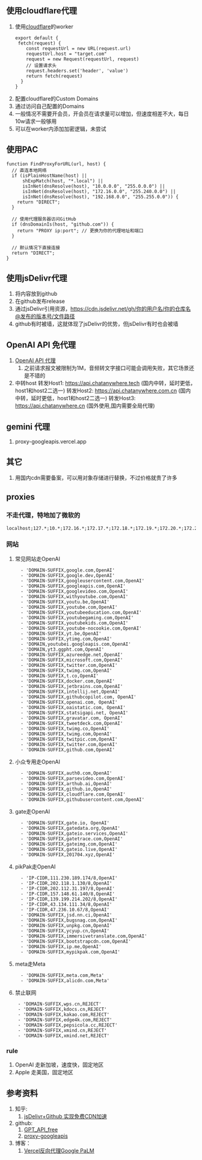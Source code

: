 ## 使用cloudflare代理
1. 使用[cloudflare](https://dash.cloudflare.com/login)的worker
   ```
   export default {
    fetch(request) {
       const requestUrl = new URL(request.url)
       requestUrl.host = "target.com"
       request = new Request(requestUrl, request)
       // 设置请求头
       request.headers.set('header', 'value')
       return fetch(request)
     }
   }
   ```
2. 配置cloudflare的Custom Domains
3. 通过访问自己配置的Domains
4. 一般情况不需要开会员，开会员在请求量可以增加，但速度相差不大，每日10w请求一般够用
5. 可以在worker内添加加密逻辑，未尝试

## 使用PAC
   ```
   function FindProxyForURL(url, host) {
     // 直连本地网络
     if (isPlainHostName(host) ||
         shExpMatch(host, "*.local") ||
         isInNet(dnsResolve(host), "10.0.0.0", "255.0.0.0") ||
         isInNet(dnsResolve(host), "172.16.0.0", "255.240.0.0") ||
         isInNet(dnsResolve(host), "192.168.0.0", "255.255.0.0")) {
       return "DIRECT";
     }
   
     // 使用代理服务器访问GitHub
     if (dnsDomainIs(host, "github.com")) {
       return "PROXY ip:port"; // 更换为你的代理地址和端口
     }
   
     // 默认情况下直接连接
     return "DIRECT";
   }
   ```

## 使用jsDelivr代理
1. 将内容放到github
2. 在github发布release
3. 通过jsDelivr引用资源，https://cdn.jsdelivr.net/gh/你的用户名/你的仓库名@发布的版本号/文件路径
4. github有时被墙，这就体现了jsDelivr的优势，但jsDelivr有时也会被墙

## OpenAI API 免代理
1. [OpenAI API 代理](https://www.openai-proxy.com/)
   1. 之前请求报文被限制为1M，音频转文字接口可能会调用失败，其它场景还是不错的
2. 中转host
   转发Host1: https://api.chatanywhere.tech (国内中转，延时更低，host1和host2二选一)
   转发Host2: https://api.chatanywhere.com.cn (国内中转，延时更低，host1和host2二选一)
   转发Host3: https://api.chatanywhere.cn (国外使用,国内需要全局代理)

## gemini 代理
1. proxy-googleapis.vercel.app

## 其它
1. 用国内cdn需要备案，可以用对象存储进行替换，不过价格就贵了许多

## proxies
### 不走代理，特地加了微软的
```
localhost;127.*;10.*;172.16.*;172.17.*;172.18.*;172.19.*;172.20.*;172.21.*;172.22.*;172.23.*;172.24.*;172.25.*;172.26.*;172.27.*;172.28.*;172.29.*;172.30.*;172.31.*;192.168.*;221.194.*
```

### 网站
1. 常见网站走OpenAI
   ```
     - 'DOMAIN-SUFFIX,google.com,OpenAI'
     - 'DOMAIN-SUFFIX,google.dev,OpenAI'
     - 'DOMAIN-SUFFIX,googleusercontent.com,OpenAI'
     - 'DOMAIN-SUFFIX,googleapis.com,OpenAI'
     - 'DOMAIN-SUFFIX,googlevideo.com,OpenAI'
     - 'DOMAIN-SUFFIX,withyoutube.com,OpenAI'
     - 'DOMAIN-SUFFIX,youtu.be,OpenAI'
     - 'DOMAIN-SUFFIX,youtube.com,OpenAI'
     - 'DOMAIN-SUFFIX,youtubeeducation.com,OpenAI'
     - 'DOMAIN-SUFFIX,youtubegaming.com,OpenAI'
     - 'DOMAIN-SUFFIX,youtubekids.com,OpenAI'
     - 'DOMAIN-SUFFIX,youtube-nocookie.com,OpenAI'
     - 'DOMAIN-SUFFIX,yt.be,OpenAI'
     - 'DOMAIN-SUFFIX,ytimg.com,OpenAI'
     - 'DOMAIN,youtubei.googleapis.com,OpenAI'
     - 'DOMAIN,yt3.ggpht.com,OpenAI'
     - 'DOMAIN-SUFFIX,azureedge.net,OpenAI'
     - 'DOMAIN-SUFFIX,microsoft.com,OpenAI'
     - 'DOMAIN-SUFFIX,twitter.com,OpenAI'
     - 'DOMAIN-SUFFIX,twimg.com,OpenAI'
     - 'DOMAIN-SUFFIX,t.co,OpenAI'
     - 'DOMAIN-SUFFIX,docker.com,OpenAI'
     - 'DOMAIN-SUFFIX,jetbrains.com,OpenAI'
     - 'DOMAIN-SUFFIX,intellij.net,OpenAI'
     - 'DOMAIN-SUFFIX,githubcopilot.com, OpenAI'
     - 'DOMAIN-SUFFIX,openai.com, OpenAI'
     - 'DOMAIN-SUFFIX,oaistatic.com, OpenAI'
     - 'DOMAIN-SUFFIX,statsigapi.net, OpenAI'
     - 'DOMAIN-SUFFIX,gravatar.com, OpenAI'
     - 'DOMAIN-SUFFIX,tweetdeck.com,OpenAI'
     - 'DOMAIN-SUFFIX,twimg.co,OpenAI'
     - 'DOMAIN-SUFFIX,twimg.com,OpenAI'
     - 'DOMAIN-SUFFIX,twitpic.com,OpenAI'
     - 'DOMAIN-SUFFIX,twitter.com,OpenAI'
     - 'DOMAIN-SUFFIX,github.com,OpenAI'
   ```
2. 小众专用走OpenAI
   ```
     - 'DOMAIN-SUFFIX,auth0.com,OpenAI'
     - 'DOMAIN-SUFFIX,parsevideo.com,OpenAI'
     - 'DOMAIN-SUFFIX,arthub.ai,OpenAI'
     - 'DOMAIN-SUFFIX,github.io,OpenAI'
     - 'DOMAIN-SUFFIX,cloudflare.com,OpenAI'
     - 'DOMAIN-SUFFIX,githubusercontent.com,OpenAI'
   ```
3. gate走OpenAI
   ```
     - 'DOMAIN-SUFFIX,gate.io, OpenAI'
     - 'DOMAIN-SUFFIX,gatedata.org,OpenAI'
     - 'DOMAIN-SUFFIX,gateio.services,OpenAI'
     - 'DOMAIN-SUFFIX,gatetrace.com,OpenAI'
     - 'DOMAIN-SUFFIX,gateimg.com,OpenAI'
     - 'DOMAIN-SUFFIX,gateio.live,OpenAI'
     - 'DOMAIN-SUFFIX,201704.xyz,OpenAI'
   ```
4. pikPak走OpenAI
   ```
     - 'IP-CIDR,111.230.189.174/8,OpenAI'
     - 'IP-CIDR,202.118.1.130/8,OpenAI'
     - 'IP-CIDR,202.112.31.197/8,OpenAI'
     - 'IP-CIDR,157.148.61.140/8,OpenAI'
     - 'IP-CIDR,139.199.214.202/8,OpenAI'
     - 'IP-CIDR,43.134.111.34/8,OpenAI'
     - 'IP-CIDR,47.236.10.67/8,OpenAI'
     - 'DOMAIN-SUFFIX,jsd.nn.ci,OpenAI'
     - 'DOMAIN-SUFFIX,bugsnag.com,OpenAI'
     - 'DOMAIN-SUFFIX,unpkg.com,OpenAI'
     - 'DOMAIN-SUFFIX,ycyup.cn,OpenAI'
     - 'DOMAIN-SUFFIX,immersivetranslate.com,OpenAI'
     - 'DOMAIN-SUFFIX,bootstrapcdn.com,OpenAI'
     - 'DOMAIN-SUFFIX,ip.me,OpenAI'
     - 'DOMAIN-SUFFIX,mypikpak.com,OpenAI'
   ```
5. meta走Meta
   ```
     - 'DOMAIN-SUFFIX,meta.com,Meta'
     - 'DOMAIN-SUFFIX,alicdn.com,Meta'
   ```
6. 禁止联网
   ```
    - 'DOMAIN-SUFFIX,wps.cn,REJECT'
    - 'DOMAIN-SUFFIX,kdocs.cn,REJECT'
    - 'DOMAIN-SUFFIX,kakao.com,REJECT'
    - 'DOMAIN-SUFFIX,edge4k.com,REJECT'
    - 'DOMAIN-SUFFIX,pepsicola.cc,REJECT'
    - 'DOMAIN-SUFFIX,xmind.cn,REJECT'
    - 'DOMAIN-SUFFIX,xmind.net,REJECT'
   ```

### rule
1. OpenAI 走新加坡，速度快，固定地区
2. Apple 走美国，固定地区

## 参考资料
1. 知乎:
    1. [jsDelivr+Github 实现免费CDN加速](https://zhuanlan.zhihu.com/p/346643522)
2. github:
   1. [GPT_API_free](https://github.com/chatanywhere/GPT_API_free)
   2. [proxy-googleapis](https://github.com/githcc/proxy-googleapis)
3. 博客：
   1. [Vercel反向代理Google PaLM](https://simonmy.com/posts/%E4%BD%BF%E7%94%A8vercel%E5%8F%8D%E5%90%91%E4%BB%A3%E7%90%86google-palm-api.html)